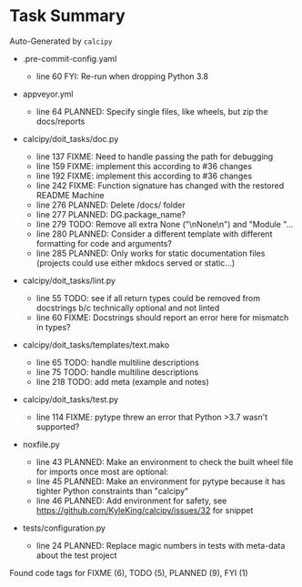 # Task Summary

Auto-Generated by `calcipy`

- .pre-commit-config.yaml
    - line  60     FYI: Re-run when dropping Python 3.8

- appveyor.yml
    - line  64 PLANNED: Specify single files, like wheels, but zip the docs/reports

- calcipy/doit_tasks/doc.py
    - line 137   FIXME: Need to handle passing the path for debugging
    - line 159   FIXME: implement this according to #36 changes
    - line 192   FIXME: implement this according to #36 changes
    - line 242   FIXME: Function signature has changed with the restored README Machine
    - line 276 PLANNED: Delete /docs/ folder
    - line 277 PLANNED: DG.package_name?
    - line 279    TODO: Remove all extra None ("\nNone\n") and "Module "...
    - line 280 PLANNED: Consider a different template with different formatting for code and arguments?
    - line 285 PLANNED: Only works for static documentation files (projects could use either mkdocs served or static...)

- calcipy/doit_tasks/lint.py
    - line  55    TODO: see if all return types could be removed from docstrings b/c technically optional and not linted
    - line  60   FIXME: Docstrings should report an error here for mismatch in types?

- calcipy/doit_tasks/templates/text.mako
    - line  65    TODO: handle multiline descriptions
    - line  75    TODO: handle multiline descriptions
    - line 218    TODO: add meta (example and notes)

- calcipy/doit_tasks/test.py
    - line 114   FIXME: pytype threw an error that Python >3.7 wasn't supported?

- noxfile.py
    - line  43 PLANNED: Make an environment to check the built wheel file for imports once most are optional:
    - line  45 PLANNED: Make an environment for pytype because it has tighter Python constraints than "calcipy"
    - line  46 PLANNED: Add environment for safety, see https://github.com/KyleKing/calcipy/issues/32 for snippet

- tests/configuration.py
    - line  24 PLANNED: Replace magic numbers in tests with meta-data about the test project

Found code tags for FIXME (6), TODO (5), PLANNED (9), FYI (1)

<!-- calcipy:skip_tags -->
